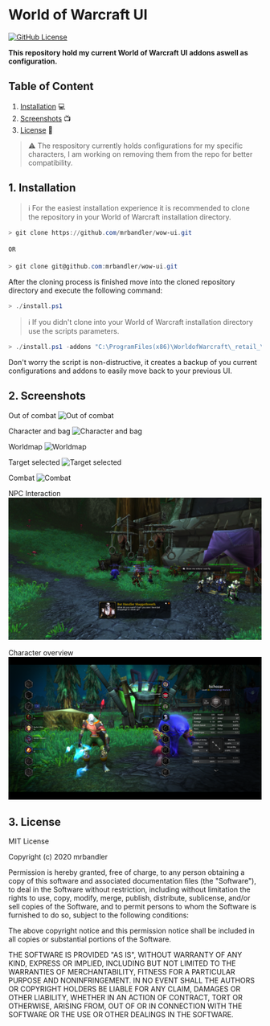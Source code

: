 # World of Warcraft UI

[![GitHub License](https://img.shields.io/github/license/mrbandler/wow-ui)](https://github.com/mrbandler/wow-ui/blob/master/LICENSE)

**This repository hold my current World of Warcraft UI addons aswell as configuration.**

## Table of Content

1. [Installation](#1-installation) 💻
2. [Screenshots](#2-screenshots) 📺
3. [License](#3-license) 📃

> ⚠️ The respository currently holds configurations for my specific characters, I am working on removing them from the repo for better compatibility.

## 1. Installation

> ℹ️ For the easiest installation experience it is recommended to clone the repository in your World of Warcraft installation directory.

```powershell
> git clone https://github.com/mrbandler/wow-ui.git

OR

> git clone git@github.com:mrbandler/wow-ui.git
```

After the cloning process is finished move into the cloned repository directory and execute the following command:

```powershell
> ./install.ps1
```

> ℹ️ If you didn't clone into your World of Warcraft installation directory use the scripts parameters.

```powershell
> ./install.ps1 -addons "C:\ProgramFiles(x86)\WorldofWarcraft\_retail_\Interface\AddOns" -wtf "C:\ProgramFiles(x86)\WorldofWarcraft\_retail_\WTF"
```

Don't worry the script is non-distructive, it creates a backup of you current configurations and addons to easily move back to your previous UI.

## 2. Screenshots

<p align="center">

Out of combat
![Out of combat](https://github.com/mrbandler/wow-ui/blob/master/screenshots/out-of-combat.png)

Character and bag
![Character and bag](https://github.com/mrbandler/wow-ui/blob/master/screenshots/character-and-bag.png)

Worldmap
![Worldmap](https://github.com/mrbandler/wow-ui/blob/master/screenshots/worldmap.png)

Target selected
![Target selected](https://github.com/mrbandler/wow-ui/blob/master/screenshots/target-selected.png)

Combat
![Combat](https://github.com/mrbandler/wow-ui/blob/master/screenshots/combat.png)

NPC Interaction
![NPC Interaction](https://github.com/mrbandler/wow-ui/blob/master/screenshots/npc-interaction.png)

Character overview
![Character overview](https://github.com/mrbandler/wow-ui/blob/master/screenshots/character-overview.png)

</p>

## 3. License

MIT License

Copyright (c) 2020 mrbandler

Permission is hereby granted, free of charge, to any person obtaining a copy
of this software and associated documentation files (the "Software"), to deal
in the Software without restriction, including without limitation the rights
to use, copy, modify, merge, publish, distribute, sublicense, and/or sell
copies of the Software, and to permit persons to whom the Software is
furnished to do so, subject to the following conditions:

The above copyright notice and this permission notice shall be included in all
copies or substantial portions of the Software.

THE SOFTWARE IS PROVIDED "AS IS", WITHOUT WARRANTY OF ANY KIND, EXPRESS OR
IMPLIED, INCLUDING BUT NOT LIMITED TO THE WARRANTIES OF MERCHANTABILITY,
FITNESS FOR A PARTICULAR PURPOSE AND NONINFRINGEMENT. IN NO EVENT SHALL THE
AUTHORS OR COPYRIGHT HOLDERS BE LIABLE FOR ANY CLAIM, DAMAGES OR OTHER
LIABILITY, WHETHER IN AN ACTION OF CONTRACT, TORT OR OTHERWISE, ARISING FROM,
OUT OF OR IN CONNECTION WITH THE SOFTWARE OR THE USE OR OTHER DEALINGS IN THE
SOFTWARE.
